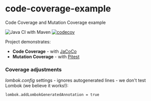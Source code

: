 # code-coverage-example

Code Coverage and Mutation Coverage example

![Java CI with Maven](https://github.com/softwareskill/code-coverage-example/workflows/Java%20CI%20with%20Maven/badge.svg)
[![codecov](https://codecov.io/gh/softwareskill/code-coverage-exaple/branch/master/graph/badge.svg)](https://codecov.io/gh/softwareskill/code-coverage-example)

Project demonstrates:
* **Code Coverage** - with [JaCoCo](https://www.eclemma.org/jacoco/)
* **Mutation Coverage** - with [Pitest](https://pitest.org/)

### Coverage adjustments

*lombok.config* settings - ignores autogenerated lines - we don't test Lombok (we believe it works!):
```
lombok.addLombokGeneratedAnnotation = true
```
